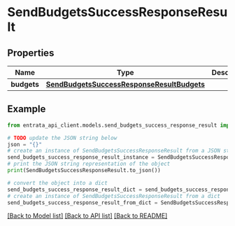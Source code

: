 # SendBudgetsSuccessResponseResult


## Properties

Name | Type | Description | Notes
------------ | ------------- | ------------- | -------------
**budgets** | [**SendBudgetsSuccessResponseResultBudgets**](SendBudgetsSuccessResponseResultBudgets.md) |  | 

## Example

```python
from entrata_api_client.models.send_budgets_success_response_result import SendBudgetsSuccessResponseResult

# TODO update the JSON string below
json = "{}"
# create an instance of SendBudgetsSuccessResponseResult from a JSON string
send_budgets_success_response_result_instance = SendBudgetsSuccessResponseResult.from_json(json)
# print the JSON string representation of the object
print(SendBudgetsSuccessResponseResult.to_json())

# convert the object into a dict
send_budgets_success_response_result_dict = send_budgets_success_response_result_instance.to_dict()
# create an instance of SendBudgetsSuccessResponseResult from a dict
send_budgets_success_response_result_from_dict = SendBudgetsSuccessResponseResult.from_dict(send_budgets_success_response_result_dict)
```
[[Back to Model list]](../README.md#documentation-for-models) [[Back to API list]](../README.md#documentation-for-api-endpoints) [[Back to README]](../README.md)


